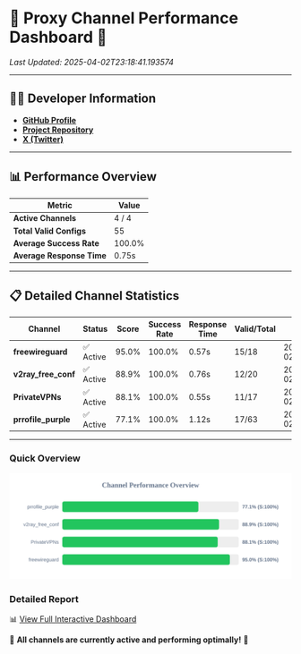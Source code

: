 # 🌟 Proxy Channel Performance Dashboard 🌟

_Last Updated: 2025-04-02T23:18:41.193574_

---

## 👩‍💻 Developer Information

- **[GitHub Profile](https://github.com/4n0nymou3)**  
- **[Project Repository](https://github.com/4n0nymou3/multi-proxy-config-fetcher)**  
- **[X (Twitter)](https://x.com/4n0nymou3)**  

---

## 📊 Performance Overview

| Metric                | Value       |
|-----------------------|-------------|
| **Active Channels**   | 4 / 4       |
| **Total Valid Configs** | 55          |
| **Average Success Rate** | 100.0%      |
| **Average Response Time** | 0.75s       |

---

## 📋 Detailed Channel Statistics

| Channel          | Status     | Score  | Success Rate | Response Time | Valid/Total | Last Success               |
|------------------|------------|--------|--------------|---------------|-------------|----------------------------|
| **freewireguard**  | ✅ Active  | 95.0%  | 100.0% | 0.57s         | 15/18       | 2025-04-02T23:18:41.191823 |
| **v2ray_free_conf**  | ✅ Active  | 88.9%  | 100.0% | 0.76s         | 12/20       | 2025-04-02T23:18:40.014543 |
| **PrivateVPNs**  | ✅ Active  | 88.1%  | 100.0% | 0.55s         | 11/17       | 2025-04-02T23:18:40.592654 |
| **prrofile_purple**  | ✅ Active  | 77.1%  | 100.0% | 1.12s         | 17/63       | 2025-04-02T23:18:39.173314 |

---

### Quick Overview
<div align="center">
  <a href="https://raw.githubusercontent.com/nullluser/NullRepo/refs/heads/main/assets/channel_stats_chart.svg">
    <img src="https://raw.githubusercontent.com/nullluser/NullRepo/refs/heads/main/assets/channel_stats_chart.svg" alt="Source Performance Statistics" width="800">
  </a>
</div>

### Detailed Report
📊 [View Full Interactive Dashboard](https://htmlpreview.github.io/?https://github.com/nullluser/NullRepo/blob/main/assets/performance_report.html)

🎉 **All channels are currently active and performing optimally!** 🎉
